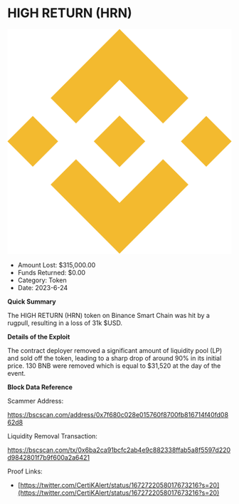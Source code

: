 # HIGH RETURN (HRN)
![HIGH RETURN (HRN)](/rektimages/HIGH-RETURN-HRN.png)
- Amount Lost: $315,000.00
- Funds Returned: $0.00
- Category: Token
- Date: 2023-6-24

**Quick Summary**

  


The HIGH RETURN (HRN) token on Binance Smart Chain was hit by a rugpull, resulting in a loss of 31k $USD.

  


  


 **Details of the Exploit**

  


The contract deployer removed a significant amount of liquidity pool (LP) and sold off the token, leading to a sharp drop of around 90% in its initial price. 130 BNB were removed which is equal to $31,520 at the day of the event. 

  


 **Block Data Reference**

  


Scammer Address:

https://bscscan.com/address/0x7f680c028e015760f8700fb816714f40fd0862d8

  


Liquidity Removal Transaction:

https://bscscan.com/tx/0x6ba2ca91bcfc2ab4e9c882338ffab5a8f5597d220d9842801f7b9f600a2a6421


Proof Links:
- [https://twitter.com/CertiKAlert/status/1672722058017673216?s=20](https://twitter.com/CertiKAlert/status/1672722058017673216?s=20)


